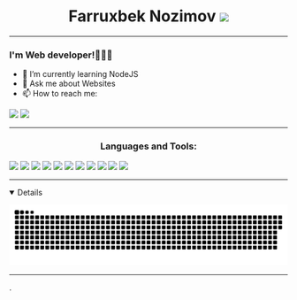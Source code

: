 <h1 align="center">Farruxbek Nozimov <img src="https://media.giphy.com/media/hvRJCLFzcasrR4ia7z/giphy.gif" width="35"></h1>

<hr>

<h3>I'm Web developer!👨🏻‍💻</h3>

- 🌱 I’m currently learning NodeJS
- 💬 Ask me about Websites
- 📫 How to reach me: 

<a href="https://t.me/FarruxbekNozimov">
    <img src="https://img.shields.io/badge/Telegram-2CA5E0?style=for-the-badge&logo=telegram&logoColor=white"/></a>
<a href="https://www.instagram.com/farruxbekyu/">
    <img src="https://img.shields.io/badge/Instagram-%23E4405F.svg?style=for-the-badge&logo=Instagram&logoColor=white"/></a>

<hr>

<h3 align="center">Languages and Tools:</h3>

<p>
    <code><img width="10%" src="https://www.vectorlogo.zone/logos/python/python-vertical.svg"></code>
    <code><img width="10%" src="https://img.icons8.com/color/452/c-programming.png"></code>
    <code><img width="10%" src="https://www.vectorlogo.zone/logos/w3_html5/w3_html5-ar21.svg"></code>
    <code><img width="10%" src="https://www.vectorlogo.zone/logos/w3_css/w3_css-ar21.svg"></code>
    <code><img width="10%" src="[https://seeklogo.com/images/J/javascript-logo-E967E87D74-seeklogo.com.png](https://image.shutterstock.com/image-photo/image-260nw-319695422.jpg)"></code>
    <code><img width="10%" src="https://www.vectorlogo.zone/logos/php/php-ar21.svg"></code>
    <code><img width="7%" src="https://upload.vectorlogo.zone/logos/laravel/images/fd9bffa7-873e-4946-92bc-815ed69faeec.svg"></code>
    <code><img width="10%" src="https://www.vectorlogo.zone/logos/phpmyadmin/phpmyadmin-ar21.svg"></code>
    <code><img width="10%" src="https://www.vectorlogo.zone/logos/visualstudio_code/visualstudio_code-ar21.svg"></code>
    <code><img width="10%" src="https://www.vectorlogo.zone/logos/github/github-ar21.svg"></code>
    <code><img width="10%" src="https://www.vectorlogo.zone/logos/mysql/mysql-official.svg"></code>
</p>

<p align="center">

<hr>

<details open="">
  <p align="center">
   <a href="https://github.com/Ravshanbekov/Ravshanbekov">
       <img alt="Snake animation" src="https://github.com/mikyll/mikyll/blob/output/github-contribution-grid-snake.svg"/></a>
  </p>
</details>
<!-- <img align="center" src="https://user-images.githubusercontent.com/73097560/115834477-dbab4500-a447-11eb-908a-139a6edaec5c.gif" alt="javascript" width="1000"/> -->
<hr>
.
